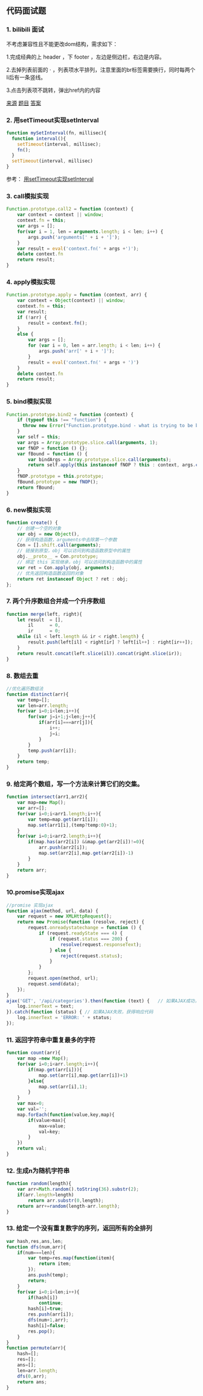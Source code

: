 ## 代码面试题

###  1. bilibili 面试
不考虑兼容性且不能更改dom结构，需求如下：

  1.完成经典的上 header ，下 footer ，左边是侧边栏，右边是内容。

  2.去掉列表前面的 · ，列表项水平排列，注意里面的br标签需要换行，同时每两个li后有一条竖线。

  3.点击列表项不跳转，弹出href内的内容

[来源](https://juejin.im/post/5c878397f265da2dde07293b)  [题目](https://github.com/zhenzhencai/FontEndInterview/blob/master/html/Questions.html)  [答案](https://github.com/zhenzhencai/FontEndInterview/blob/master/html/Answer.html)

### 2. 用setTimeout实现setInterval

```javascript
function mySetInterval(fn, millisec){
  function interval(){
    setTimeout(interval, millisec);
    fn();
  }
  setTimeout(interval, millisec)
}
```
参考：
[用setTimeout实现setInterval](https://www.jianshu.com/p/32479bdfd851)

### 3. call模拟实现
```JavaScript
Function.prototype.call2 = function (context) {
    var context = context || window;
    context.fn = this;
    var args = [];
    for(var i = 1, len = arguments.length; i < len; i++) {
        args.push('arguments[' + i + ']');
    }
    var result = eval('context.fn(' + args +')');
    delete context.fn
    return result;
}
```
### 4. apply模拟实现
```JavaScript
Function.prototype.apply = function (context, arr) {
    var context = Object(context) || window;
    context.fn = this;
    var result;
    if (!arr) {
        result = context.fn();
    }
    else {
        var args = [];
        for (var i = 0, len = arr.length; i < len; i++) {
            args.push('arr[' + i + ']');
        }
        result = eval('context.fn(' + args + ')')
    }
    delete context.fn
    return result;
}
```
### 5. bind模拟实现
```JavaScript
Function.prototype.bind2 = function (context) {
    if (typeof this !== "function") {
      throw new Error("Function.prototype.bind - what is trying to be bound is not callable");
    }
    var self = this;
    var args = Array.prototype.slice.call(arguments, 1);
    var fNOP = function () {};
    var fBound = function () {
        var bindArgs = Array.prototype.slice.call(arguments);
        return self.apply(this instanceof fNOP ? this : context, args.concat(bindArgs));
    }
    fNOP.prototype = this.prototype;
    fBound.prototype = new fNOP();
    return fBound;
}
```

### 6. new模拟实现
```JavaScript
function create() {
	// 创建一个空的对象
    var obj = new Object(),
	// 获得构造函数，arguments中去除第一个参数
    Con = [].shift.call(arguments);
	// 链接到原型，obj 可以访问到构造函数原型中的属性
    obj.__proto__ = Con.prototype;
	// 绑定 this 实现继承，obj 可以访问到构造函数中的属性
    var ret = Con.apply(obj, arguments);
	// 优先返回构造函数返回的对象
	return ret instanceof Object ? ret : obj;
};
```

### 7. 两个升序数组合并成一个升序数组
```JavaScript
function merge(left, right){
    let result  = [],
        il      = 0,
        ir      = 0;
    while (il < left.length && ir < right.length) {
        result.push(left[il] < right[ir] ? left[il++] : right[ir++]);
    }
    return result.concat(left.slice(il)).concat(right.slice(ir));
}
```

### 8. 数组去重
```javascript
//优化遍历数组法
function distinct(arr){
    var temp=[];
    var len=arr.length;
    for(var i=0;i<len;i++){
        for(var j=i+1;j<len;j++){
            if(arr[i]===arr[j]){
                i++;
                j=i;
            }
        }
        temp.push(arr[i]);
    }
    return temp;
}
```

### 9. 给定两个数组，写一个方法来计算它们的交集。
```javascript
function intersect(arr1,arr2){
    var map=new Map();
    var arr=[];
    for(var i=0;i<arr1.length;i++){
        var temp=map.get(arr1[i]);
        map.set(arr1[i],(temp?temp:0)+1);
    }
    for(var i=0;i<arr2.length;i++){
        if(map.has(arr2[i]) &&map.get(arr2[i])!=0){
            arr.push(arr2[i]);
            map.set(arr2[i],map.get(arr2[i])-1)
        }
    }
    return arr;
}
```

### 10.promise实现ajax
```Javascript
//promise 实现ajax
function ajax(method, url, data) {
    var request = new XMLHttpRequest();
    return new Promise(function (resolve, reject) {
        request.onreadystatechange = function () {
            if (request.readyState === 4) {
                if (request.status === 200) {
                    resolve(request.responseText);
                } else {
                    reject(request.status);
                }
            }
        };
        request.open(method, url);
        request.send(data);
    });
}
ajax('GET', '/api/categories').then(function (text) {   // 如果AJAX成功，获得响应内容
    log.innerText = text;
}).catch(function (status) { // 如果AJAX失败，获得响应代码
    log.innerText = 'ERROR: ' + status;
});
```

### 11. 返回字符串中重复最多的字符
```JavaScript
function count(arr){
    var map =new Map();
    for(var i=0;i<arr.length;i++){
        if(map.get(arr[i])){
            map.set(arr[i],map.get(arr[i])+1)
        }else{
            map.set(arr[i],1);
        }
    }
    var max=0;
    var val='';
    map.forEach(function(value,key,map){
        if(value>max){
            max=value;
            val=key;
        }
    })
    return val;
}
```
### 12. 生成n为随机字符串
```JavaScript
function random(length){
    var arr=Math.random().toString(36).substr(2);
    if(arr.length>length)
        return arr.substr(0,length);
    return arr+=random(length-arr.length);
}
```

### 13. 给定一个没有重复数字的序列，返回所有的全排列
```JavaScript
var hash,res,ans,len;
function dfs(num,arr){
    if(num===len){
        var temp=res.map(function(item){
            return item;
        });
        ans.push(temp);
        return;
    }
    for(var i=0;i<len;i++){
        if(hash[i])
            continue;
        hash[i]=true;
        res.push(arr[i]);
        dfs(num+1,arr);
        hash[i]=false;
        res.pop();
    }
}
function permute(arr){
    hash=[];
    res=[];
    ans=[];
    len=arr.length;
    dfs(0,arr);
    return ans;
}
```
